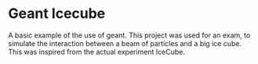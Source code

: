 # Geant Icecube

A basic example of the use of geant. This project was used for an exam, to simulate the interaction between a beam of particles and a big ice cube. This was inspired from the actual experiment IceCube. 
